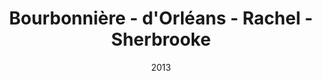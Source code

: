 ---
title: Bourbonnière - d'Orléans - Rachel - Sherbrooke
date: '2013'
type: ruelle_verte
district: 'Rosemont'
position: { lng: -73.55575122533763, lat: 45.55240324113856 }
---